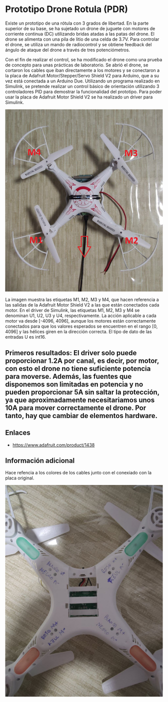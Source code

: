 # Prototipo Drone Rotula (PDR)

Existe un prototipo de una rótula con 3 grados de libertad. En la parte superior de su base, se ha sujetado un drone de juguete con motores de corriente continua (DC) utilizando bridas atadas a las patas del drone. El drone se alimenta con una pila de litio de una celda de 3.7V. Para controlar el drone, se utiliza un mando de radiocontrol y se obtiene feedback del ángulo de ataque del drone a través de tres potenciómetros.

Con el fin de realizar el control, se ha modificado el drone como una prueba de concepto para unas prácticas de laboratorio. Se abrió el drone, se cortaron los cables que iban directamente a los motores y se conectaron a la placa de Adafruit Motor/Stepper/Servo Shield V2 para Arduino, que a su vez está conectada a un Arduino Due. Utilizando un programa realizado en Simulink, se pretende realizar un control básico de orientación utilizando 3 controladores PID para demostrar la funcionalidad del prototipo. Para poder usar la placa de Adafruit Motor Shield V2 se ha realizado un driver para Simulink.

![](img/drone_vista_superior.jpg)

La imagen muestra las etiquetas M1, M2, M3 y M4, que hacen referencia a las salidas de la Adafruit Motor Shield V2 a las que están conectados cada motor. En el driver de Simulink, las etiquetas M1, M2, M3 y M4 se denominan U1, U2, U3 y U4, respectivamente. La acción aplicable a cada motor va desde [-4096, 4096], aunque los motores están correctamente conectados para que los valores esperados se encuentren en el rango [0, 4096] y las hélices giren en la dirección correcta. El tipo de dato de las entradas U es int16.

## Primeros resultados: El driver solo puede proporcionar 1.2A por canal, es decir, por motor, con esto el drone no tiene suficiente potencia para moverse. Además, las fuentes que disponemos son limitadas en potencia y no pueden proporcionar 5A sin saltar la protección, ya que aproximadamente necesitariamos unos 10A para mover correctamente el drone. Por tanto, hay que cambiar de elementos hardware.

## Enlaces
- https://www.adafruit.com/product/1438


## Información adicional

Hace refencia a los colores de los cables junto con el conexiado con la placa original.

![](img/drone_vista_inferior.jpg)
